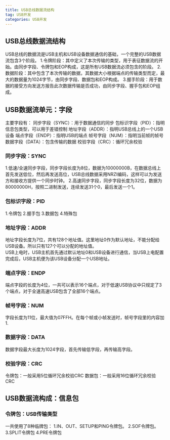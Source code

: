 ```yaml
---
title: USB总线数据流结构
tag: USB开发
categories: USB开发
---
```

## USB总线数据流结构
USB总线的数据流是USB主机和USB设备数据通信的基础，一个完整的USB数据流包含3个阶段。
1.令牌阶段：其中定义了本次传输的类型，用于表征数据流的开始。由同步字段、令牌包和EOP构成，这是所有USB数据流必须包含的阶段。
2.数据阶段：其中包含了本次传输的数据，其数据大小根据端点的传输类型而定，最大的数据量为1024字节，由同步字段、数据包和EOP构成。
3.握手阶段：用于数据的接受方向发送方报告此次数据传输是否成功，由同步字段、握手包和EOP组成。

## USB数据流单元：字段
主要字段有：
同步字段（SYNC）：用于数据通信的同步
包标识字段（PID）：指明信息包类型，可以用于差错控制
地址字段（ADDR）：指明USB总线上的一个USB设备
端点字段（ENDP）：指明USB的端点
帧号字段（NUM）：指明当前帧的帧号
数据字段（DATA）：包含传输的数据
校验字段（CRC）：循环冗余校验

### 同步字段：SYNC
1.低速/全速同步字段，同步字段长度为8位，数据为10000000B，在数据总线上首先发送低位，然后再发送高位，USB总线数据采用NRZI编码，这样可以为发送方和接收方提供一个同步时钟。
2.高速同步字段，同步字段长度为32位，数据为80000000H，按照二进制发送，连续发送31个0，最后发送一个1。

### 包标识字段：PID
1.令牌包
2.握手包
3.数据包
4.特殊包

### 地址字段：ADDR
地址字段长度为7位，共有128个地址值。这里地址0作为默认地址，不能分配给USB设备。所以只有127个可以分配的地址值。   
USB上电时，USB主机首先通过默认地址0和USB设备进行通信，当USB上电配置完成后，USB主机便为该USB设备分配一个USB地址。

### 端点字段：ENDP
端点字段的长度为4位，一共可以表示16个端点，对于低速USB协议中只规定了3个端点，对于全速高速USB包含了全部16个端点。

### 帧号字段：NUM
字段长度为11位，最大值为07FFH。在每个帧或小帧发送时，帧号字段里的内容加1.

### 数据字段：DATA
数据字段最大长度为1024字段，首先传输低字段，再传输高字段。

### 校验字段：CRC
令牌包：一般采用5位循环冗余校验CRC
数据包：一般采用16位循环冗余校验CRC

## USB数据流构成：信息包

### 令牌包：USB传输类型
一共使用了8种临牌包：
1.IN、OUT、SETUP和PING令牌包。
2.SOF令牌包。
3.SPLIT令牌包
4.PRE令牌包